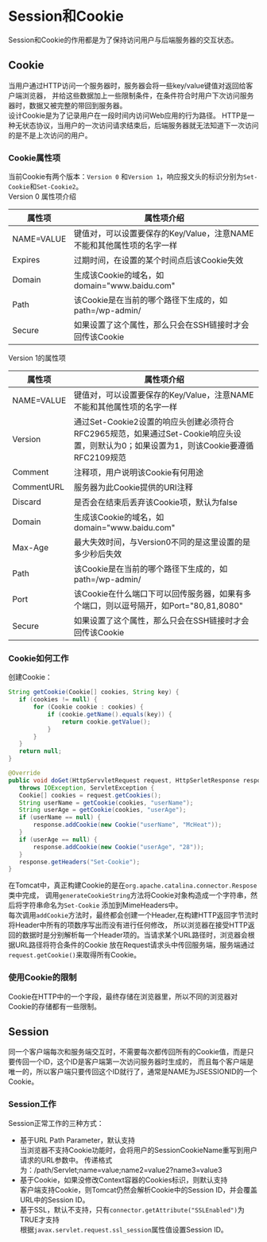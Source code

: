 # Session和Cookie #
Session和Cookie的作用都是为了保持访问用户与后端服务器的交互状态。  

## Cookie ##
 当用户通过HTTP访问一个服务器时，服务器会将一些key/value键值对返回给客户端浏览器，
 并给这些数据加上一些限制条件，在条件符合时用户下次访问服务器时，数据又被完整的带回到服务器。  
 设计Cookie是为了记录用户在一段时间内访问Web应用的行为路径。
 HTTP是一种无状态协议，当用户的一次访问请求结束后，后端服务器就无法知道下一次访问的是不是上次访问的用户。  
### Cookie属性项 ###
 当前Cookie有两个版本：`Version 0` 和`Version 1`，响应报文头的标识分别为`Set-Cookie`和`Set-Cookie2`。  
 Version 0 属性项介绍 
  <table>
  <thead>
  <th>属性项</th>
  <th>属性项介绍</th>
  </thead>
  <tbody>
  <tr>
    <td>NAME=VALUE</td>
    <td>键值对，可以设置要保存的Key/Value，注意NAME不能和其他属性项的名字一样</td>
  </tr>
   <tr>
     <td>Expires</td>
     <td>过期时间，在设置的某个时间点后该Cookie失效</td>
   </tr>
   <tr>
    <td>Domain</td>
    <td>生成该Cookie的域名，如domain="www.baidu.com"</td>
   </tr>
   <tr>
    <td>Path</td>
    <td>该Cookie是在当前的哪个路径下生成的，如path=/wp-admin/</td>
   </tr>
   <tr>
    <td>Secure</td>
    <td>如果设置了这个属性，那么只会在SSH链接时才会回传该Cookie</td>
   </tr>
  </tbody>
  </table>
 Version 1的属性项  
   <table>
   <thead>
   <th>属性项</th>
   <th>属性项介绍</th>
   </thead>
   <tbody>
   <tr>
     <td>NAME=VALUE</td>
     <td>键值对，可以设置要保存的Key/Value，注意NAME不能和其他属性项的名字一样</td>
   </tr>
   <tr>
     <td>Version</td>
     <td>通过Set-Cookie2设置的响应头创建必须符合RFC2965规范，如果通过Set-Cookie响应头设置，则默认为0；如果设置为1，则该Cookie要遵循RFC2109规范</td>
   </tr>
   <tr>
    <td>Comment</td>
    <td>注释项，用户说明该Cookie有何用途</td>
   </tr>
   <tr>
    <td>CommentURL</td>
    <td>服务器为此Cookie提供的URI注释</td>
   </tr>
   <tr>
    <td>Discard</td>
    <td>是否会在结束后丢弃该Cookie项，默认为false</td>
   </tr>
   <tr>
    <td>Domain</td>
    <td>生成该Cookie的域名，如domain="www.baidu.com"</td>
   </tr>
   <tr>
    <td>Max-Age</td>
    <td>最大失效时间，与Version0不同的是这里设置的是多少秒后失效</td>
   </tr>
   <tr>
    <td>Path</td>
    <td>该Cookie是在当前的哪个路径下生成的，如path=/wp-admin/</td>
   </tr>
   <tr>
    <td>Port</td>
    <td>该Cookie在什么端口下可以回传服务器，如果有多个端口，则以逗号隔开，如Port="80,81,8080"</td>
   </tr>
   <tr>
    <td>Secure</td>
    <td>如果设置了这个属性，那么只会在SSH链接时才会回传该Cookie</td>
   </tr>
   </tbody>
  </table>
  
### Cookie如何工作 ###
 创建Cookie：
 ```Java  
 String getCookie(Cookie[] cookies, String key) {
    if (cookies != null) {
        for (Cookie cookie : cookies) {
            if (cookie.getName().equals(key)) {
                return cookie.getValue();
            }
        }
    }
    return null;
 }
 
 @Override
 public void doGet(HttpServvletRequest request, HttpSerletResponse response) 
    throws IOException, ServletException {
    Cookie[] cookies = request.getCookies();
    String userName = getCookie(cookies, "userName");
    String userAge = getCookie(cookies, "userAge");
    if (userName == null) {
        response.addCookie(new Cookie("userName", "McHeat"));
    }
    if (userAge == null) {
        response.addCookie(new Cookie("userAge", "28"));
    }
    response.getHeaders("Set-Cookie");
 }
 ```
 在Tomcat中，真正构建Cookie的是在`org.apache.catalina.connector.Respose`类中完成，
 调用`generateCookieString`方法将Cookie对象构造成一个字符串，然后将字符串命名为`Set-Cookie`
 添加到MimeHeaders中。  
 每次调用`addCookie`方法时，最终都会创建一个Header,在构建HTTP返回字节流时将Header中所有的项数序写出而没有进行任何修改，
 所以浏览器在接受HTTP返回的数据时是分别解析每一个Header项的。当请求某个URL路径时，浏览器会根据URL路径将符合条件的Cookie
 放在Request请求头中传回服务端，服务端通过`request.getCookie()`来取得所有Cookie。  
 
### 使用Cookie的限制 ###
 Cookie在HTTP中的一个字段，最终存储在浏览器里，所以不同的浏览器对Cookie的存储都有一些限制。  
 
## Session ##
 同一个客户端每次和服务端交互时，不需要每次都传回所有的Cookie值，而是只要传回一个ID，这个ID是客户端第一次访问服务器时生成的，
 而且每个客户端是唯一的，所以客户端只要传回这个ID就行了，通常是NAME为JSESSIONID的一个Cookie。  
 
### Session工作
 Session正常工作的三种方式：  
 + 基于URL Path Parameter，默认支持  
    当浏览器不支持Cookie功能时，会将用户的SessionCookieName重写到用户请求的URL参数中。
    传递格式为：/path/Servlet;name=value;name2=value2?name3=value3
 + 基于Cookie，如果没修改Context容器的Cookies标识，则默认支持  
    客户端支持Cookie，则Tomcat仍然会解析Cookie中的Session ID，并会覆盖URL中的Session ID。
 + 基于SSL，默认不支持，只有`connector.getAttribute("SSLEnabled")`为TRUE才支持  
    根据`javax.servlet.request.ssl_session`属性值设置Session ID。























 
 
 
 